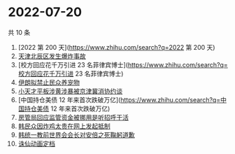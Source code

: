 # 2022-07-20

共 10 条

<!-- BEGIN ZHIHUSEARCH -->
<!-- 最后更新时间 Wed Jul 20 2022 07:07:46 GMT+0800 (China Standard Time) -->
1. [2022 第 200 天](https://www.zhihu.com/search?q=2022 第 200 天)
1. [天津北辰区发生爆炸事故](https://www.zhihu.com/search?q=天津北辰区发生爆炸事故)
1. [校方回应花千万引进 23 名菲律宾博士](https://www.zhihu.com/search?q=校方回应花千万引进 23 名菲律宾博士)
1. [伊朗拟禁止民众养宠物](https://www.zhihu.com/search?q=伊朗拟禁止民众养宠物)
1. [小天才平板涉黄涉暴被京津冀消协约谈](https://www.zhihu.com/search?q=小天才平板涉黄涉暴被京津冀消协约谈)
1. [中国持仓美债 12 年来首次跌破万亿](https://www.zhihu.com/search?q=中国持仓美债 12 年来首次跌破万亿)
1. [房管局回应监管资金被挪用是听招呼干活](https://www.zhihu.com/search?q=房管局回应监管资金被挪用是听招呼干活)
1. [韩民众因炸鸡太贵在网上发起抵制](https://www.zhihu.com/search?q=韩民众因炸鸡太贵在网上发起抵制)
1. [韩统一教前世界会会长对安倍之死鞠躬道歉](https://www.zhihu.com/search?q=韩统一教前世界会会长对安倍之死鞠躬道歉)
1. [诛仙动画定档](https://www.zhihu.com/search?q=诛仙动画定档)
<!-- END ZHIHUSEARCH -->

